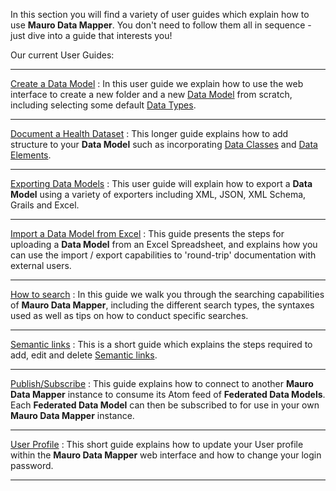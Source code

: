 In this section you will find a variety of user guides which explain how to use **Mauro Data Mapper**. You don't need to follow them all in sequence - just dive into a guide that interests you!


Our current User Guides:

---

[Create a Data Model](create-a-data-model/create-a-data-model.md)
:  In this user guide we explain how to use the web interface to create a new folder and a new [Data Model](../glossary/data-model/data-model.md) from scratch, including selecting some default [Data Types](../glossary/data-type/data-type.md).

---

[Document a Health Dataset](document-a-dataset/document-a-dataset.md)
:  This longer guide explains how to add structure to your **Data Model** such as incorporating [Data Classes](../glossary/data-class/data-class.md) and [Data Elements](../glossary/data-element/data-element.md).

---

[Exporting Data Models](exporting-data-models/exporting-data-models.md)
:  This user guide will explain how to export a **Data Model** using a variety of exporters including XML, JSON, XML Schema, Grails and Excel.

---

[Import a Data Model from Excel](import-data-model-from-excel/import-data-model-from-excel.md)
:  This guide presents the steps for uploading a **Data Model** from an Excel Spreadsheet, and explains how you can use the import / export 
capabilities to 'round-trip' documentation with external users.

---

[How to search](how-to-search/how-to-search.md)
: In this guide we walk you through the searching capabilities of **Mauro Data Mapper**, including the different search types, the syntaxes used as well as tips on how to conduct specific searches. 

---

[Semantic links](add-a-semantic-link/semantic-links.md)
: This is a short guide which explains the steps required to add, edit and delete [Semantic links](../glossary/semantic-links/semantic-links.md). 

---

[Publish/Subscribe](publish-subscribe/publish-subscribe.md)
:  This guide explains how to connect to another **Mauro Data Mapper** instance to consume its Atom feed of **Federated Data Models**. Each **Federated Data Model** can then be subscribed to for use in your own **Mauro Data Mapper** instance.

---

[User Profile](user-profile/user-profile.md)
:  This short guide explains how to update your User profile within the **Mauro Data Mapper** web interface and how to change your login password.

---